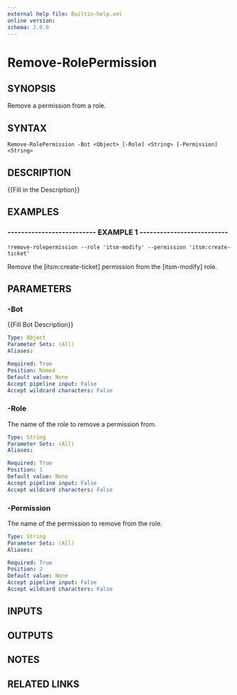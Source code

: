 ```yaml
---
external help file: Builtin-help.xml
online version: 
schema: 2.0.0
---
```


# Remove-RolePermission

## SYNOPSIS
Remove a permission from a role.

## SYNTAX

```
Remove-RolePermission -Bot <Object> [-Role] <String> [-Permission] <String>
```

## DESCRIPTION
{{Fill in the Description}}

## EXAMPLES

### -------------------------- EXAMPLE 1 --------------------------
```
!remove-rolepermission --role 'itsm-modify' --permission 'itsm:create-ticket'
```

Remove the \[itsm:create-ticket\] permission from the \[itsm-modify\] role.

## PARAMETERS

### -Bot
{{Fill Bot Description}}

```yaml
Type: Object
Parameter Sets: (All)
Aliases: 

Required: True
Position: Named
Default value: None
Accept pipeline input: False
Accept wildcard characters: False
```

### -Role
The name of the role to remove a permission from.

```yaml
Type: String
Parameter Sets: (All)
Aliases: 

Required: True
Position: 1
Default value: None
Accept pipeline input: False
Accept wildcard characters: False
```

### -Permission
The name of the permission to remove from the role.

```yaml
Type: String
Parameter Sets: (All)
Aliases: 

Required: True
Position: 2
Default value: None
Accept pipeline input: False
Accept wildcard characters: False
```

## INPUTS

## OUTPUTS

## NOTES

## RELATED LINKS

